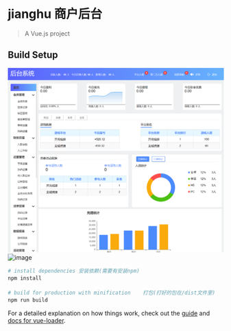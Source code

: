 # jianghu 商户后台

> A Vue.js project

## Build Setup
![avatar](/static/样板.png)
![image](https://encrypted-tbn0.gstatic.com/images?q=tbn%3AANd9GcT1qxJ4xoEOxxr1ejRBdnH-bxXW0DrwCdSZ115UvbL6nOmtPBb7)
``` bash
# install dependencies 安装依赖(需要有安装npm)
npm install

# build for production with minification	打包(打好的包在/dist文件里)
npm run build


```

For a detailed explanation on how things work, check out the [guide](http://vuejs-templates.github.io/webpack/) and [docs for vue-loader](http://vuejs.github.io/vue-loader).
